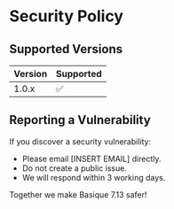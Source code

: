 # Security Policy

## Supported Versions

| Version | Supported |
| ------- | --------- |
| 1.0.x   | ✅         |

## Reporting a Vulnerability

If you discover a security vulnerability:

- Please email [INSERT EMAIL] directly.
- Do not create a public issue.
- We will respond within 3 working days.

Together we make Basique 7.13 safer!

